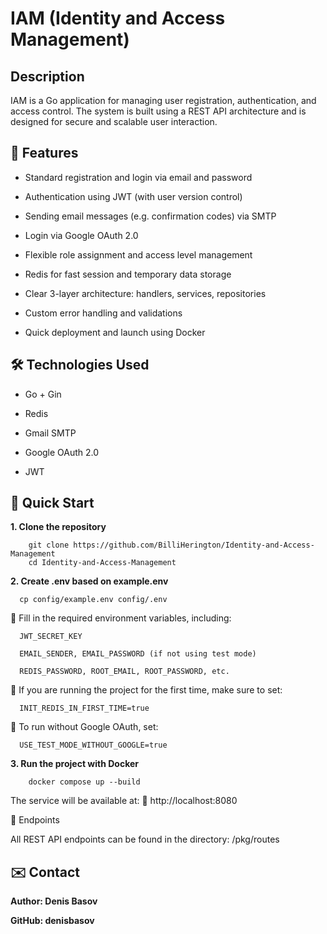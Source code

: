 #  IAM (Identity and Access Management)
## Description
  IAM is a Go application for managing user registration, authentication, and access control.
The system is built using a REST API architecture and is designed for secure and scalable user interaction.
##  🔧 Features
  - Standard registration and login via email and password

  - Authentication using JWT (with user version control)

  - Sending email messages (e.g. confirmation codes) via SMTP

  - Login via Google OAuth 2.0

  - Flexible role assignment and access level management

  - Redis for fast session and temporary data storage

  - Clear 3-layer architecture: handlers, services, repositories

  - Custom error handling and validations

  - Quick deployment and launch using Docker

##  🛠️ Technologies Used

  - Go + Gin

  - Redis

  - Gmail SMTP

  - Google OAuth 2.0

  - JWT

##  🚀 Quick Start
**1. Clone the repository**

        git clone https://github.com/BilliHerington/Identity-and-Access-Management
        cd Identity-and-Access-Management

**2. Create .env based on example.env**

      cp config/example.env config/.env

  🔧 Fill in the required environment variables, including:
  
      JWT_SECRET_KEY
    
      EMAIL_SENDER, EMAIL_PASSWORD (if not using test mode)
    
      REDIS_PASSWORD, ROOT_EMAIL, ROOT_PASSWORD, etc.
  
  📌 If you are running the project for the first time, make sure to set:
  
      INIT_REDIS_IN_FIRST_TIME=true
  
  🧪 To run without Google OAuth, set:
  
      USE_TEST_MODE_WITHOUT_GOOGLE=true

**3. Run the project with Docker**

        docker compose up --build

The service will be available at:
📍 http://localhost:8080

📂 Endpoints

All REST API endpoints can be found in the directory:
/pkg/routes
## ✉️ Contact

**Author: Denis Basov**

**GitHub: denisbasov**
